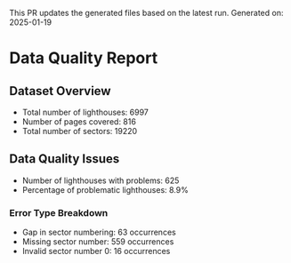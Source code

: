 This PR updates the generated files based on the latest run.
Generated on: 2025-01-19

# Data Quality Report

## Dataset Overview
- Total number of lighthouses: 6997
- Number of pages covered: 816
- Total number of sectors: 19220

## Data Quality Issues
- Number of lighthouses with problems: 625
- Percentage of problematic lighthouses: 8.9%

### Error Type Breakdown
- Gap in sector numbering: 63 occurrences
- Missing sector number: 559 occurrences
- Invalid sector number 0: 16 occurrences

